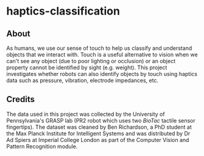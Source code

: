 # haptics-classification

## About

As humans, we use our sense of touch to help us classify and understand objects that we interact with. Touch is a useful alternative to vision when we can't see any object (due to poor lighting or occlusion) or an object property cannot be identified by sight (e.g. weight). This project investigates whether robots can also identify objects by touch using haptics data such as pressure, vibration, electrode impedances, etc.

## Credits
The data used in this project was collected by the University of Pennsylvania's GRASP lab (PR2 robot which uses two *BioTac* tactile sensor fingertips). The dataset was cleaned by Ben Richardson, a PhD student at the Max Planck Institute for Intelligent Systems and was distributed by Dr Ad Spiers at Imperial College London as part of the Computer Vision and Pattern Recognition module.
